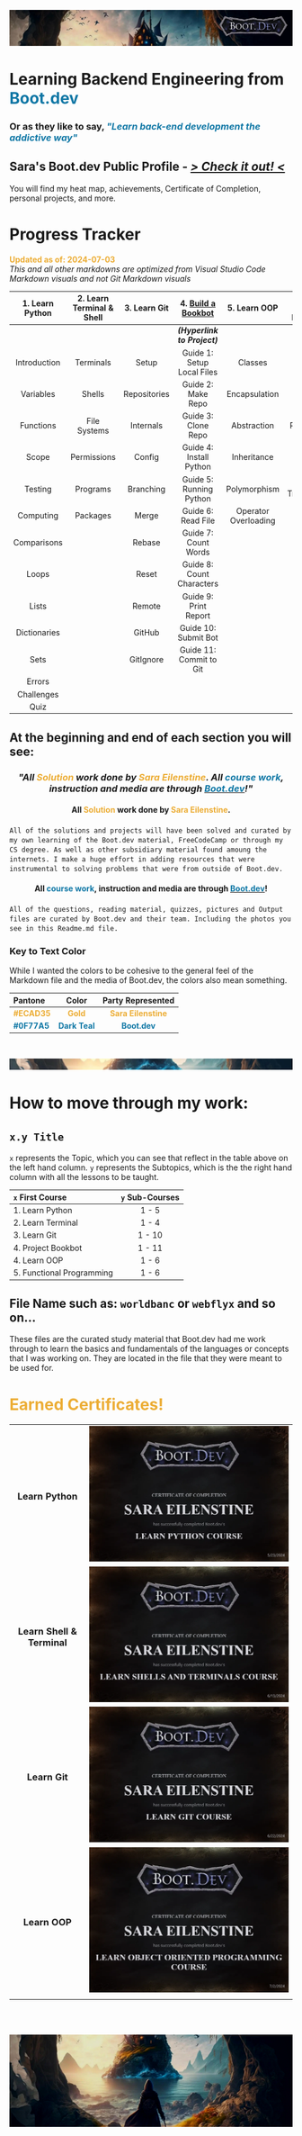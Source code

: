 ![alt text](img/image-3.png)

# Learning Backend Engineering from <span style="color:#0F77A5">**Boot.dev**</span>

### Or as they like to say,<span style="color:#0F77A5"> _**"Learn back-end development the addictive way"**_</span>

## Sara's Boot.dev Public Profile - _<a href="https://www.boot.dev/u/cattelia"> > Check it out! < </a>_

You will find my heat map, achievements, Certificate of Completion, personal projects, and more.

# Progress Tracker

<span style="color:#ECAD35">**Updated as of: 2024-07-03**</span><br>
_This and all other markdowns are optimized from Visual Studio Code Markdown visuals and not Git Markdown visuals_

| 1. Learn Python | 2. Learn Terminal & Shell | 3. Learn Git | 4. <a href="https://github.com/cattelia/bookbot">Build a Bookbot</a> |     5. Learn OOP     | 6. Learn Functional Programming |
| :-------------: | :-----------------------: | :----------: | :------------------------------------------------------------------: | :------------------: | :-----------------------------: |
|                 |                           |              |                     _**(Hyperlink to Project)**_                     |                      |                                 |
|  Introduction   |         Terminals         |    Setup     |                      Guide 1: Setup Local Files                      |       Classes        |     Functional Programming      |
|    Variables    |          Shells           | Repositories |                          Guide 2: Make Repo                          |    Encapsulation     |      First Class Functions      |
|    Functions    |       File Systems        |  Internals   |                         Guide 3: Clone Repo                          |     Abstraction      |         Pure Functions          |
|      Scope      |        Permissions        |    Config    |                       Guide 4: Install Python                        |     Inheritance      |           Recursions            |
|     Testing     |         Programs          |  Branching   |                       Guide 5: Running Python                        |     Polymorphism     |    Function Transformations     |
|    Computing    |         Packages          |    Merge     |                          Guide 6: Read File                          | Operator Overloading |            Closures             |
|   Comparisons   |                           |    Rebase    |                         Guide 7: Count Words                         |                      |                                 |
|      Loops      |                           |    Reset     |                      Guide 8: Count Characters                       |                      |                                 |
|      Lists      |                           |    Remote    |                        Guide 9: Print Report                         |                      |                                 |
|  Dictionaries   |                           |    GitHub    |                         Guide 10: Submit Bot                         |                      |                                 |
|      Sets       |                           |  GitIgnore   |                       Guide 11: Commit to Git                        |                      |                                 |
|     Errors      |                           |              |                                                                      |                      |                                 |
|   Challenges    |                           |              |                                                                      |                      |                                 |
|      Quiz       |                           |              |                                                                      |                      |                                 |

## At the beginning and end of each section you will see:

### _<div align="center"> "All <span style="color:#ECAD35">Solution</span> work done by <span style="color:#ECAD35">Sara Eilenstine</span>. All <span style="color:#0F77A5">**course work**</span>, instruction and media are through <a href="https://www.boot.dev/"><span style="color:#0F77A5">**Boot.dev**</span></a>!"</div>_

#### <div align="center"> All <span style="color:#ECAD35">Solution</span> work done by <span style="color:#ECAD35">Sara Eilenstine</span>.

`All of the solutions and projects will have been solved and curated by my own learning of the Boot.dev material, FreeCodeCamp or through my CS degree. As well as other subsidiary material found amoung the internets. I make a huge effort in adding resources that were instrumental to solving problems that were from outside of Boot.dev.`

#### <div align="center"> All <span style="color:#0F77A5">**course work**</span>, instruction and media are through <a href="https://www.boot.dev/"><span style="color:#0F77A5">**Boot.dev**</span></a>!</div>

`All of the questions, reading material, quizzes, pictures and Output files are curated by Boot.dev and their team. Including the photos you see in this Readme.md file.`

### **Key to Text Color**

While I wanted the colors to be cohesive to the general feel of the Markdown file and the media of Boot.dev, the colors also mean something.

| Pantone                                        |                      Color                       |                   Party Represented                    |
| :--------------------------------------------- | :----------------------------------------------: | :----------------------------------------------------: |
| <span style="color:#ECAD35">**#ECAD35**</span> |   <span style="color:#ECAD35">**Gold**</span>    | <span style="color:#ECAD35">**Sara Eilenstine**</span> |
| <span style="color:#0F77A5">**#0F77A5**</span> | <span style="color:#0F77A5">**Dark Teal**</span> |    <span style="color:#0F77A5">**Boot.dev**</span>     |

<br>

![alt text](img/image-6.png)

# How to move through my work:

## `x.y Title` <br>

`x` represents the Topic, which you can see that reflect in the table above on the left hand column.
`y` represents the Subtopics, which is the the right hand column with all the lessons to be taught.

| `x` First Course          | `y` Sub-Courses |
| :------------------------ | :-------------: |
| 1. Learn Python           |      1 - 5      |
| 2. Learn Terminal         |      1 - 4      |
| 3. Learn Git              |     1 - 10      |
| 4. Project Bookbot        |     1 - 11      |
| 4. Learn OOP              |      1 - 6      |
| 5. Functional Programming |      1 - 6      |

## File Name such as: `worldbanc` or `webflyx` and so on...

These files are the curated study material that Boot.dev had me work through to learn the basics and fundamentals of the languages or concepts that I was working on. They are located in the file that they were meant to be used for.

# <span style="color:#ECAD35">Earned Certificates!</span>

|                                   |                                                       |
| :-------------------------------: | :---------------------------------------------------: |
|      <h3>Learn Python </h3>       |     ![python_cert](img/certificates/1_python.png)     |
| <h3> Learn Shell & Terminal </h3> | ![shell_cert](img/certificates/2_shell_terminals.png) |
|       <h3> Learn Git </h3>        |        ![git_cert](img/certificates/3_git.png)        |
|       <h3> Learn OOP </h3>        |        ![oop_cert](img/certificates/4_oop.png)        |
|                                   |                                                       |

<br>
<br>

![alt text](img/image-4.png)
